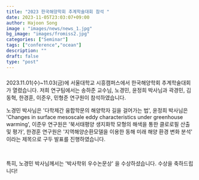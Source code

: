 ```yaml
---
title: "2023 한국해양학회 추계학술대회 참석 "
date: 2023-11-05T23:03:07+09:00
author: Hajoon Song
image : "images/news/news_1.jpg"
bg_image: "images/fromiss2.jpg"
categories: ["Seminar"]
tags: ["conference","ocean"]
description: ""
draft: false
type: "post"
---
```

###

2023.11.01(수)~11.03(금)에 서울대학교 시흥캠퍼스에서  한국해양학회 추계학술대회가 열렸습니다. 저희 연구팀에서는 송하준 교수님, 노경민, 윤정희 박사님과 곽경민, 김동혁, 한경훈, 이준우, 민형준 연구원이 참석하였습니다. 

노경민 박사님은 '다학제간 융합학문의 해양학자 길을 걸어가는 법', 윤정희 박사님은 'Changes in surface mesoscale eddy characteristics under greenhouse warming', 이준우 연구원은 '북서태평양 생지화학 모형의 해색을 통한 클로로필 산출 및 평가', 한경훈 연구원은 '지역해양순환모델을 이용한 동해 미래 해양 환경 변화 분석' 이라는 제목으로 구두 발표를 진행하였습니다. 

<div class='image'>
<img src="/images/news/oceansem_2023_2.jpeg" class="img-responsive; width:50%;" alt="">
</div>
<br>

특히, 노경민 박사님께서는 '박사학위 우수논문상' 을 수상하셨습니다. 수상을 축하드립니다!

<div class='image'>
<img src="/images/news/noh_award.png" class="img-responsive; width:50%;" alt="">
</div>
<br>
